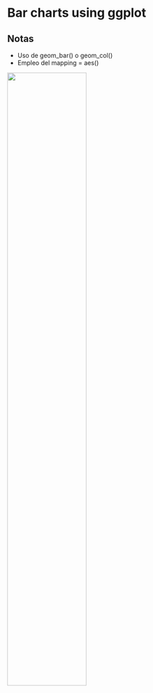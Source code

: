 # Bar charts using ggplot


## Notas
- Uso de geom_bar() o geom_col()
- Empleo del mapping = aes()


<img src="/img/Data1Unida11.png" width=60% height=60%>
